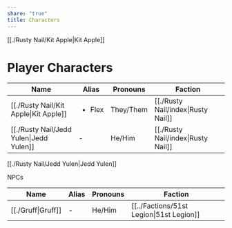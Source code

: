 ```yaml
---
share: "true"
title: Characters
---
```



[[./Rusty Nail/Kit Apple|Kit Apple]]

# Player Characters

| Name                                                | Alias                  | Pronouns  | Faction                                             |
| --------------------------------------------------- | ---------------------- | --------- | --------------------------------------------------- |
| [[./Rusty Nail/Kit Apple\|Kit Apple]]   | <ul><li>Flex</li></ul> | They/Them | [[./Rusty Nail/index\|Rusty Nail]] |
| [[./Rusty Nail/Jedd Yulen\|Jedd Yulen]] | \-                     | He/Him    | [[./Rusty Nail/index\|Rusty Nail]] |


[[./Rusty Nail/Jedd Yulen|Jedd Yulen]]


NPCs

| Name                           | Alias | Pronouns | Faction                                  |
| ------------------------------ | ----- | -------- | ---------------------------------------- |
| [[./Gruff\|Gruff]] | \-    | He/Him   | [[../Factions/51st Legion\|51st Legion]] |



